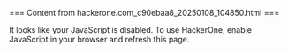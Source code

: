 === Content from hackerone.com_c90ebaa8_20250108_104850.html ===


It looks like your JavaScript is disabled. To use HackerOne, enable JavaScript in your browser and refresh this page.


